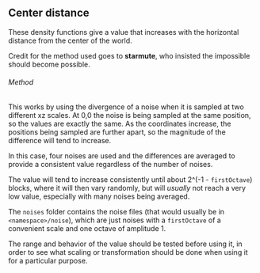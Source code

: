 ## Center distance

These density functions give a value that increases with the horizontal distance from the center of the world.

Credit for the method used goes to **starmute**, who insisted the impossible should become possible.

###### Method

This works by using the divergence of a noise when it is sampled at two different xz scales.
At 0,0 the noise is being sampled at the same position, so the values are exactly the same.
As the coordinates increase, the positions being sampled are further apart, so the
magnitude of the difference will tend to increase.

In this case, four noises are used and the differences are averaged to provide a consistent value
regardless of the number of noises.

The value will tend to increase consistently until about 2^(-1 - `firstOctave`) blocks, where it will
then vary randomly, but will _usually_ not reach a very low value, especially with many noises being averaged.

The `noises` folder contains the noise files (that would usually be in `<namespace>/noise`),
which are just noises with a `firstOctave` of a convenient scale and one octave of amplitude 1.

The range and behavior of the value should be tested before using it, in order to see what
scaling or transformation should be done when using it for a particular purpose.